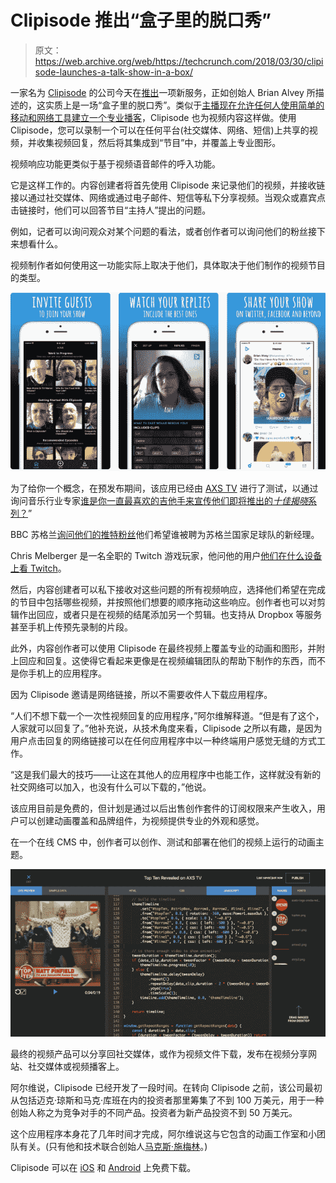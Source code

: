 # Clipisode 推出“盒子里的脱口秀”

> 原文：<https://web.archive.org/web/https://techcrunch.com/2018/03/30/clipisode-launches-a-talk-show-in-a-box/>

一家名为 [Clipisode](https://web.archive.org/web/20221025230459/https://clipisode.co/) 的公司今天在[推出](https://web.archive.org/web/20221025230459/https://www.producthunt.com/posts/clipisode)一项新服务，正如创始人 Brian Alvey 所描述的，这实质上是一场“盒子里的脱口秀”。类似于[主播现在允许任何人使用简单的移动和网络工具建立一个专业播客](https://web.archive.org/web/20221025230459/https://techcrunch.com/2018/02/22/anchors-new-app-offers-everything-you-need-to-podcast-including-free-hosting/)，Clipisode 也为视频内容这样做。使用 Clipisode，您可以录制一个可以在任何平台(社交媒体、网络、短信)上共享的视频，并收集视频回复，然后将其集成到“节目”中，并覆盖上专业图形。

视频响应功能更类似于基于视频语音邮件的呼入功能。

它是这样工作的。内容创建者将首先使用 Clipisode 来记录他们的视频，并接收链接以通过社交媒体、网络或通过电子邮件、短信等私下分享视频。当观众或嘉宾点击链接时，他们可以回答节目“主持人”提出的问题。

例如，记者可以询问观众对某个问题的看法，或者创作者可以询问他们的粉丝接下来想看什么。

视频制作者如何使用这一功能实际上取决于他们，具体取决于他们制作的视频节目的类型。

![](img/fa88c6cab46b70e6c02f2e48c7b45ec4.png)

为了给你一个概念，在预发布期间，该应用已经由 [AXS TV](https://web.archive.org/web/20221025230459/http://www.axs.tv/) 进行了测试，以通过询问音乐行业专家[谁是你一直最喜欢的吉他手来宣传他们即将推出的*十佳揭晓*系列？](https://web.archive.org/web/20221025230459/https://twitter.com/AXSTV/status/962125941081194496)”

BBC 苏格兰[询问他们的推特粉丝](https://web.archive.org/web/20221025230459/https://twitter.com/BBCjsutherland/status/961711071890477056)他们希望谁被聘为苏格兰国家足球队的新经理。

Chris Melberger 是一名全职的 Twitch 游戏玩家，他问他的用户[他们在什么设备上看 Twitch](https://web.archive.org/web/20221025230459/https://clipisode.co/watch/f781fd)。

然后，内容创建者可以私下接收对这些问题的所有视频响应，选择他们希望在完成的节目中包括哪些视频，并按照他们想要的顺序拖动这些响应。创作者也可以对剪辑作出回应，或者只是在视频的结尾添加另一个剪辑。也支持从 Dropbox 等服务甚至手机上传预先录制的片段。

此外，内容创作者可以使用 Clipisode 在最终视频上覆盖专业的动画和图形，并附上回应和回复。这使得它看起来更像是在视频编辑团队的帮助下制作的东西，而不是你手机上的应用程序。

因为 Clipisode 邀请是网络链接，所以不需要收件人下载应用程序。

“人们不想下载一个一次性视频回复的应用程序，”阿尔维解释道。“但是有了这个，人家就可以回复了。”他补充说，从技术角度来看，Clipisode 之所以有趣，是因为用户点击回复的网络链接可以在任何应用程序中以一种终端用户感觉无缝的方式工作。

“这是我们最大的技巧——让这在其他人的应用程序中也能工作，这样就没有新的社交网络可以加入，也没有什么可以下载的，”他说。

该应用目前是免费的，但计划是通过以后出售创作套件的订阅权限来产生收入，用户可以创建动画覆盖和品牌组件，为视频提供专业的外观和感觉。

在一个在线 CMS 中，创作者可以创作、测试和部署在他们的视频上运行的动画主题。

![](img/bbc3cae34bb2ae9636a2d0dc69650d14.png)

最终的视频产品可以分享回社交媒体，或作为视频文件下载，发布在视频分享网站、社交媒体或视频播客上。

阿尔维说，Clipisode 已经开发了一段时间。在转向 Clipisode 之前，该公司最初从包括迈克·琼斯和马克·库班在内的投资者那里筹集了不到 100 万美元，用于一种创始人称之为竞争对手的不同产品。投资者为新产品投资不到 50 万美元。

这个应用程序本身花了几年时间才完成，阿尔维说这与它包含的动画工作室和小团队有关。(只有他和技术联合创始人[马克斯·施梅林](https://web.archive.org/web/20221025230459/https://www.linkedin.com/in/maxschmeling/)。)

Clipisode 可以在 [iOS](https://web.archive.org/web/20221025230459/https://itunes.apple.com/us/app/clipisode-make-video-shows-with-friends-and-fans/id1090165144?mt=8) 和 [Android](https://web.archive.org/web/20221025230459/https://play.google.com/store/apps/details?id=com.clipisode) 上免费下载。